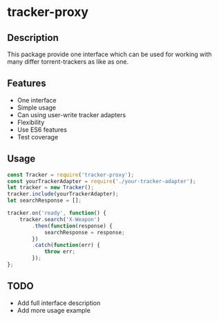 # tracker-proxy

## Description  

This package provide one interface which can be used for working with many differ torrent-trackers as like as one.

## Features

- One interface
- Simple usage
- Can using user-write tracker adapters
- Flexibility
- Use ES6 features
- Test coverage

## Usage

```javascript
const Tracker = require('tracker-proxy');
const yourTrackerAdapter = require('./your-tracker-adapter');
let tracker = new Tracker();
tracker.include(yourTrackerAdapter);
let searchResponse = [];

tracker.on('ready', function() {
    tracker.search('X-Weapon')
        .then(function(response) {
            searchResponse = response;
        })
        .catch(function(err) {
            throw err;
        });
};
```

## TODO

- Add full interface description
- Add more usage example
